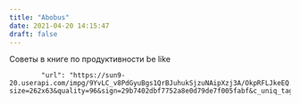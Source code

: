 ```yaml
---
title: "Abobus"
date: 2021-04-20 14:15:47
draft: false
---
```


Советы в книге по продуктивности be like

            "url": "https://sun9-20.userapi.com/impg/9YvLC_v8PdGyuBgs1QrBJuhukSjzuNAipXzj3A/OkpRFLJkeEQ.jpg?size=262x63&quality=96&sign=29b7402dbf7752a8e0d79de7f005fabf&c_uniq_tag=-7r3XbAA3x33OAJjaN_tVlwbvGmUldEM7DMK0HLdX5c&type=album",
